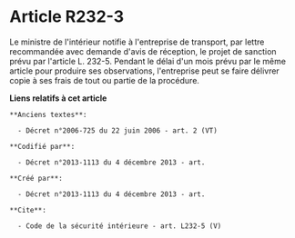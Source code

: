 # Article R232-3

Le ministre de l'intérieur notifie à l'entreprise de transport, par lettre recommandée avec demande d'avis de réception, le
projet de sanction prévu par l'article L. 232-5. Pendant le délai d'un mois prévu par le même article pour produire ses
observations, l'entreprise peut se faire délivrer copie à ses frais de tout ou partie de la procédure.

**Liens relatifs à cet article**

	**Anciens textes**:

	  - Décret n°2006-725 du 22 juin 2006 - art. 2 (VT)

	**Codifié par**:

	  - Décret n°2013-1113 du 4 décembre 2013 - art.

	**Créé par**:

	  - Décret n°2013-1113 du 4 décembre 2013 - art.

	**Cite**:

	  - Code de la sécurité intérieure - art. L232-5 (V)
